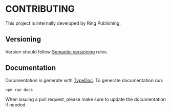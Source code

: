 # CONTRIBUTING

This project is internally developed by Ring Publishing.

## Versioning

Version should follow [Semantic versioning](https://semver.org/) rules.

## Documentation

Documentation is generate with [TypeDoc](https://typedoc.org/). To generate documentation run:

```bash
npm run docs
```

When issuing a pull request, please make sure to update the documentation if needed.